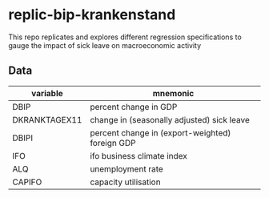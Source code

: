 # replic-bip-krankenstand
This repo replicates and explores different regression specifications to gauge the impact of sick leave on macroeconomic activity

## Data

| variable | mnemonic |
| -------- | -------- |
| DBIP     | percent change in GDP |
| DKRANKTAGEX11 | change in (seasonally adjusted) sick leave  |
| DBIPI | percent change in (export-weighted) foreign GDP |
| IFO | ifo business climate index |
| ALQ | unemployment rate |
| CAPIFO | capacity utilisation 
